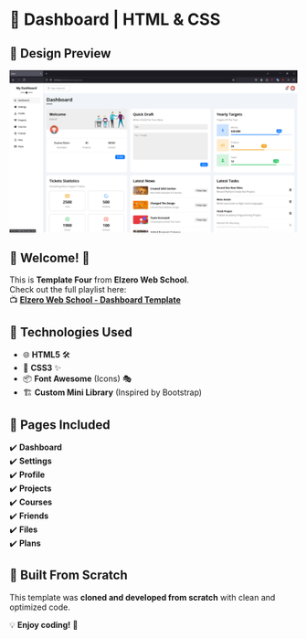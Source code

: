 # 🌟 **Dashboard | HTML & CSS**  

## 📌 **Design Preview**  
![Dashboard Preview](https://github.com/ashrafmahmoud2/Dashboard/blob/main/Preview/Dashboard.png)


## 🎉 **Welcome!** 👋  
This is **Template Four** from **Elzero Web School**.  
Check out the full playlist here:  
📺 **[Elzero Web School - Dashboard Template](https://www.youtube.com/playlist?list=PLDoPjvoNmBAyGaRGzPVZCkYx5L7Mo9Tbh)**  

## 🚀 **Technologies Used**  
- 🌐 **HTML5** 🛠️  
- 🎨 **CSS3** ✨  
- 📦 **Font Awesome** (Icons) 🎭  
- 🏗️ **Custom Mini Library** (Inspired by Bootstrap)  

## 📂 **Pages Included**  
✔️ **Dashboard**  
✔️ **Settings**  
✔️ **Profile**  
✔️ **Projects**  
✔️ **Courses**  
✔️ **Friends**  
✔️ **Files**  
✔️ **Plans**  

## 🎯 **Built From Scratch**  
This template was **cloned and developed from scratch** with clean and optimized code.  

💡 **Enjoy coding!** 🚀  
